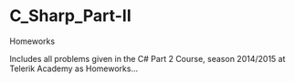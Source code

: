 # C_Sharp_Part-II
Homeworks

Includes all problems given in the C# Part 2 Course, season 2014/2015 at Telerik Academy as Homeworks... 
